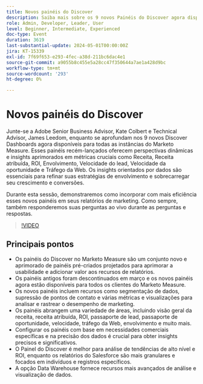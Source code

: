 ```yaml
---
title: Novos painéis do Discover
description: Saiba mais sobre os 9 novos Painéis do Discover agora disponíveis para todas as instâncias do Marketo Measure. Esses painéis recém-lançados oferecem perspectivas dinâmicas e insights aprimorados em métricas cruciais como Receita, Receita atribuída, ROI, Envolvimento, Velocidade do lead, Velocidade da oportunidade e Tráfego da Web.
role: Admin, Developer, Leader, User
level: Beginner, Intermediate, Experienced
doc-type: Event
duration: 3619
last-substantial-update: 2024-05-01T00:00:00Z
jira: KT-15339
exl-id: 7f69f653-e293-4fec-a38d-211bc6dac4e1
source-git-commit: a9055b8c455e5a28cc47f350644a7ae1a428d9bc
workflow-type: tm+mt
source-wordcount: '293'
ht-degree: 0%

---
```


# Novos painéis do Discover

Junte-se a Adobe Senior Business Advisor, Kate Colbert e Technical Advisor, James Leedom, enquanto se aprofundam nos 9 novos Discover Dashboards agora disponíveis para todas as instâncias do Marketo Measure. Esses painéis recém-lançados oferecem perspectivas dinâmicas e insights aprimorados em métricas cruciais como Receita, Receita atribuída, ROI, Envolvimento, Velocidade do lead, Velocidade da oportunidade e Tráfego da Web. Os insights orientados por dados são essenciais para refinar suas estratégias de envolvimento e sobrecarregar seu crescimento e conversões.

Durante esta sessão, demonstraremos como incorporar com mais eficiência esses novos painéis em seus relatórios de marketing. Como sempre, também responderemos suas perguntas ao vivo durante as perguntas e respostas.

>[!VIDEO](https://video.tv.adobe.com/v/3428405/?learn=on)

## Principais pontos

* Os painéis do Discover no Marketo Measure são um conjunto novo e aprimorado de painéis pré-criados projetados para aprimorar a usabilidade e adicionar valor aos recursos de relatórios.
* Os painéis antigos foram descontinuados em março e os novos painéis agora estão disponíveis para todos os clientes do Marketo Measure.
* Os novos painéis incluem recursos como segmentação de dados, supressão de pontos de contato e várias métricas e visualizações para analisar e rastrear o desempenho de marketing.
* Os painéis abrangem uma variedade de áreas, incluindo visão geral da receita, receita atribuída, ROI, passaporte de lead, passaporte de oportunidade, velocidade, tráfego da Web, envolvimento e muito mais.
* Configurar os painéis com base em necessidades comerciais específicas e na precisão dos dados é crucial para obter insights precisos e significativos.
* O Painel do Discover é melhor para análise de tendências de alto nível e ROI, enquanto os relatórios do Salesforce são mais granulares e focados em indivíduos e registros específicos.
* A opção Data Warehouse fornece recursos mais avançados de análise e visualização de dados.
